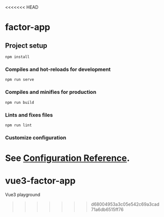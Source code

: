 <<<<<<< HEAD
# factor-app

## Project setup
```
npm install
```

### Compiles and hot-reloads for development
```
npm run serve
```

### Compiles and minifies for production
```
npm run build
```

### Lints and fixes files
```
npm run lint
```

### Customize configuration
See [Configuration Reference](https://cli.vuejs.org/config/).
=======
# vue3-factor-app
Vue3 playground
>>>>>>> d68004953a3c05e542c69a3cad71a6db6515ff76

